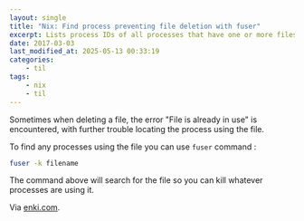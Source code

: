 ```yaml
---
layout: single
title: "Nix: Find process preventing file deletion with fuser"
excerpt: Lists process IDs of all processes that have one or more files open
date: 2017-03-03
last_modified_at: 2025-05-13 00:33:19
categories:
    - til
tags:
    - nix
    - til
---
```


Sometimes when deleting a file, the error "File is already in use" is encountered,
with further trouble locating the process using the file.

To find any processes using the file you can use `fuser` command :

```bash
fuser -k filename
```

The command above will search for the file so you can kill whatever processes are using
it.

Via [enki.com](https://app.enkipro.com/#/insight/55e8d159cc63eb3a0074d1db).
